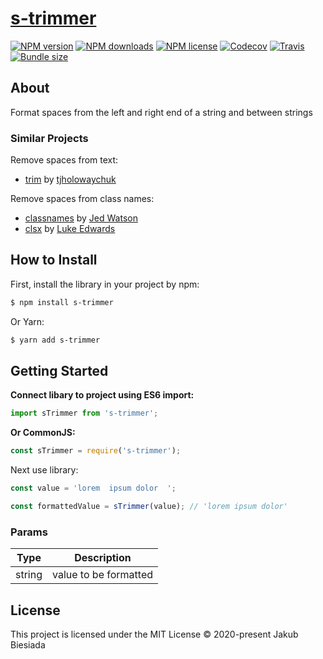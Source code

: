 # [s-trimmer](https://github.com/JB1905/s-trimmer)

[![NPM version](https://img.shields.io/npm/v/s-trimmer?style=flat-square)](https://www.npmjs.com/package/s-trimmer)
[![NPM downloads](https://img.shields.io/npm/dm/s-trimmer?style=flat-square)](https://www.npmjs.com/package/s-trimmer)
[![NPM license](https://img.shields.io/npm/l/s-trimmer?style=flat-square)](https://www.npmjs.com/package/s-trimmer)
[![Codecov](https://img.shields.io/codecov/c/github/JB1905/s-trimmer?style=flat-square)](https://codecov.io/gh/JB1905/s-trimmer)
[![Travis](https://img.shields.io/travis/JB1905/s-trimmer/master?style=flat-square)](https://travis-ci.org/JB1905/s-trimmer)
[![Bundle size](https://img.shields.io/bundlephobia/min/s-trimmer?style=flat-square)](https://bundlephobia.com/result?p=s-trimmer)

## About

Format spaces from the left and right end of a string and between strings

### Similar Projects

Remove spaces from text:
- [trim](https://www.npmjs.com/package/trim/) by [tjholowaychuk](https://www.npmjs.com/~tjholowaychuk/)

Remove spaces from class names:
- [classnames](https://github.com/JedWatson/classnames/) by [Jed Watson](https://github.com/JedWatson/)
- [clsx](https://github.com/lukeed/clsx/) by [Luke Edwards](https://github.com/lukeed/)

## How to Install

First, install the library in your project by npm:

```sh
$ npm install s-trimmer
```

Or Yarn:

```sh
$ yarn add s-trimmer
```

## Getting Started

**Connect libary to project using ES6 import:**

```js
import sTrimmer from 's-trimmer';
```

**Or CommonJS:**

```js
const sTrimmer = require('s-trimmer');
```

Next use library:

```js
const value = 'lorem  ipsum dolor  ';

const formattedValue = sTrimmer(value); // 'lorem ipsum dolor'
```

### Params

| Type   | Description           |
| ------ | --------------------- |
| string | value to be formatted |

## License

This project is licensed under the MIT License © 2020-present Jakub Biesiada
